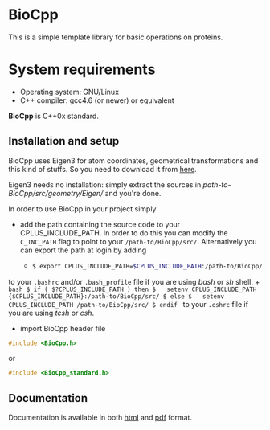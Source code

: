 # BioCpp #

This is a simple template library for basic operations on proteins. 

# System requirements #

+ Operating system: GNU/Linux
+ C++ compiler: gcc4.6 (or newer) or equivalent

**BioCpp** is C++0x standard.

## Installation and setup ##

BioCpp uses Eigen3 for atom coordinates, geometrical transformations and this 
kind of stuffs. So you need to download it from [here](http://eigen.tuxfamily.org/).  

Eigen3 needs no installation: simply extract the sources in 
*path-to-BioCpp/src/geometry/Eigen/* and you're done.  

In order to use BioCpp in your project simply

+ add the path containing the source code to your CPLUS_INCLUDE_PATH. In order 
to do this you can modify the `C_INC_PATH` flag to point to your 
`/path-to/BioCpp/src/`. Alternatively you can export the path at login by adding

    + 
        ```bash
        $ export CPLUS_INCLUDE_PATH=$CPLUS_INCLUDE_PATH:/path-to/BioCpp/src/
        ``` 
to your `.bashrc` and/or `.bash_profile` file if you are using *bash* or *sh* shell.
    + 
        ```bash
        $ if ( $?CPLUS_INCLUDE_PATH ) then
        $   setenv CPLUS_INCLUDE_PATH {$CPLUS_INCLUDE_PATH}:/path-to/BioCpp/src/
        $ else
        $   setenv CPLUS_INCLUDE_PATH /path-to/BioCpp/src/
        $ endif
        ```
to your `.cshrc` file if you are using *tcsh* or *csh*.

+ import BioCpp header file
```c++
#include <BioCpp.h>
```
or
```c++
#include <BioCpp_standard.h>
```

## Documentation ##

Documentation is available in both [html](http://biocpp.zimlotech.com/html/) and 
[pdf](http://biocpp.zimlotech.com/pdf/refman.pdf) format.
